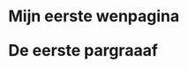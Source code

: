 <!DOCTYPE HTML>
<HTML>
  <BODY>
    <h1>Mijn eerste wenpagina</H>
    <p>De eerste pargraaaf</P>
  </BODY>
  </HTML>
      
